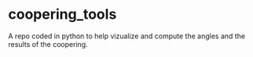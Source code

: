 # coopering_tools
A repo coded in python to help vizualize and compute the angles and the results of the coopering.  

